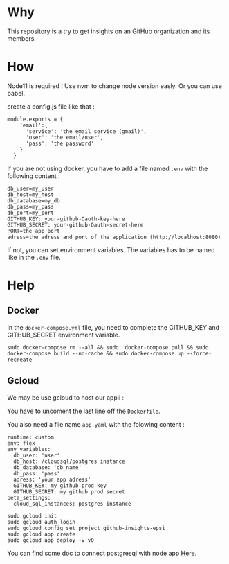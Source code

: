 # Why

This repository is a try to get insights on an GitHub organization and its members.

# How

Node11 is required ! Use nvm to change node version easly. Or you can use babel.

create a config.js file like that : 
```
module.exports = {
    'email':{
      'service': 'the email service (gmail)',
      'user': 'the email/user',
      'pass': 'the password'
    }
  }
```

If you are not using docker, you have to add a file named `.env` with the following content : 
```
db_user=my_user
db_host=my_host
db_database=my_db
db_pass=my_pass
db_port=my_port
GITHUB_KEY: your-github-Oauth-key-here
GITHUB_SECRET: your-github-Oauth-secret-here
PORT=the app port
adress=the adress and port of the application (http://localhost:8080)
```
If not, you can set environment variables. The variables has to be named like in the `.env` file.

# Help
## Docker

In the `docker-compose.yml` file, you need to complete the GITHUB_KEY and GITHUB_SECRET environment variable.

```
sudo docker-compose rm --all && sudo  docker-compose pull && sudo  docker-compose build --no-cache && sudo docker-compose up --force-recreate
```

## Gcloud
We may be use gcloud to host our appli : 

You have to uncoment the last line off the `Dockerfile`.

You also need a file name `app.yaml` with the folowing content : 
```
runtime: custom
env: flex
env_variables:
  db_user: 'user'
  db_host: /cloudsql/postgres instance
  db_database: 'db_name'
  db_pass: 'pass'
  adress: 'your app adress'
  GITHUB_KEY: my github prod key
  GITHUB_SECRET: my github prod secret
beta_settings:
  cloud_sql_instances: postgres instance
```

```
sudo gcloud init
sudo gcloud auth login
sudo gcloud config set project github-insights-epsi
sudo gcloud app create
sudo gcloud app deploy -v v0
```

You can find some doc to connect postgresql with node app [Here](https://cloud.google.com/sql/docs/postgres/connect-app-engine).
